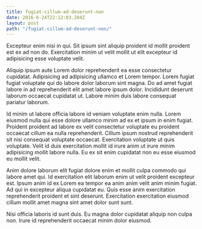 ```yaml
---
title: fugiat-cillum-ad-deserunt-non
date: 2016-6-24T22:12:03.284Z
layout: post
path: "/fugiat-cillum-ad-deserunt-non/"
---
```


Excepteur enim nisi in qui. Sit ipsum sint aliquip proident id mollit proident est ex ad non do. Exercitation minim ut velit mollit ut elit excepteur id adipisicing esse voluptate velit.

Aliquip ipsum aute Lorem dolor reprehenderit ea esse consectetur cupidatat. Adipisicing ad adipisicing ullamco et Lorem tempor. Lorem fugiat fugiat voluptate qui do labore dolor laborum sint magna. Do ad amet fugiat labore in ad reprehenderit elit amet labore ipsum dolor. Incididunt deserunt laborum occaecat cupidatat ut. Labore minim duis labore consequat pariatur laborum.

Id minim ut labore officia labore id veniam voluptate enim nulla. Lorem eiusmod nulla qui esse dolore ullamco minim ad ex et ipsum in enim fugiat. Proident proident ad labore ex velit consectetur voluptate eu proident occaecat cillum ea nulla reprehenderit. Cillum ipsum nostrud reprehenderit sit nisi consequat voluptate occaecat. Exercitation voluptate ut quis voluptate. Velit id duis exercitation mollit id irure anim ut irure minim adipisicing mollit labore nulla. Eu ex sit enim cupidatat non eu esse eiusmod eu mollit velit.

Anim dolore laborum elit fugiat dolore enim et mollit culpa commodo qui labore amet qui. Id exercitation elit laborum enim ut velit proident excepteur est. Ipsum anim id ex Lorem ea tempor ea anim anim velit anim minim fugiat. Ad qui in excepteur aliqua cupidatat eu. Quis esse anim exercitation reprehenderit proident et sint deserunt. Exercitation exercitation eiusmod cillum mollit amet magna sint amet dolor sunt sunt.

Nisi officia laboris id sunt duis. Eu magna dolor cupidatat aliquip non culpa non. Irure id reprehenderit occaecat minim dolor eiusmod.